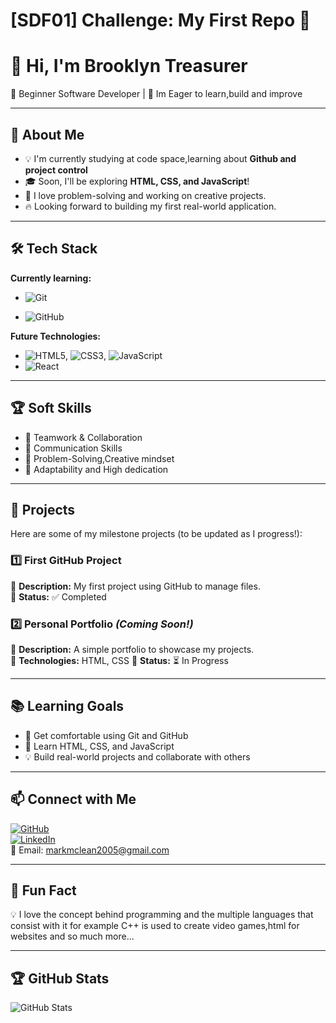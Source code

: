 # [SDF01] Challenge: My First Repo 🚀

# 👋 Hi, I'm Brooklyn Treasurer

🌱 Beginner Software Developer | 🚀 Im Eager to learn,build and improve

---

## 🎯 About Me

- 💡 I'm currently studying at code space,learning about **Github and project control**
- 🎓 Soon, I'll be exploring **HTML, CSS, and JavaScript**!
- 🤖 I love problem-solving and working on creative projects.
- 🔥 Looking forward to building my first real-world application.

---

## 🛠️ Tech Stack

**Currently learning:**

- ![Git](https://img.shields.io/badge/-Git-F05032?style=flat&logo=git&logoColor=white)

- ![GitHub](https://img.shields.io/badge/-GitHub-181717?style=flat-circle&logo=github)

**Future Technologies:**

- ![HTML5](https://img.shields.io/badge/-HTML5-black?style=flat-circle&logo=html5&logoColor=white), ![CSS3](https://img.shields.io/badge/-CSS3-black?style=flat-circle&logo=css3), ![JavaScript](https://img.shields.io/badge/-JavaScript-black?style=flat-circle&logo=javascript)
- ![React](https://img.shields.io/badge/-React-black?style=flat-circle&logo=react)

---

## 🏆 Soft Skills

- 🤝 Teamwork & Collaboration
- 📢 Communication Skills
- 🎯 Problem-Solving,Creative mindset
- 🚀 Adaptability and High dedication

---

## 📌 Projects

Here are some of my milestone projects (to be updated as I progress!):

### **1️⃣ First GitHub Project**

🔹 **Description:** My first project using GitHub to manage files.  
🔹 **Status:** ✅ Completed

### **2️⃣ Personal Portfolio** _(Coming Soon!)_

🔹 **Description:** A simple portfolio to showcase my projects.  
🔹 **Technologies:** HTML, CSS
🔹 **Status:** ⏳ In Progress

---

## 📚 Learning Goals

- 🚀 Get comfortable using Git and GitHub
- 🎨 Learn HTML, CSS, and JavaScript
- 💡 Build real-world projects and collaborate with others

---

## 📫 Connect with Me

[![GitHub](https://img.shields.io/badge/-GitHub-181717?style=flat&logo=github&logoColor=white)](https://github.com/BrooklynTreasurer)  
[![LinkedIn](https://img.shields.io/badge/-LinkedIn-blue?style=flat&logo=linkedin&logoColor=white)](https://www.linkedin.com/in/brooklyn-treasurer-982532297/)  
📧 Email: [markmclean2005@gmail.com](mailto:@example.com)

---

## 🚀 Fun Fact

💡 I love the concept behind programming and the multiple languages that consist with it for example C++ is used to create video games,html for websites and so much more...

---

## 🏆 GitHub Stats

![GitHub Stats](https://github-readme-stats.vercel.app/api?username=yourusername&show_icons=true&theme=radical)
